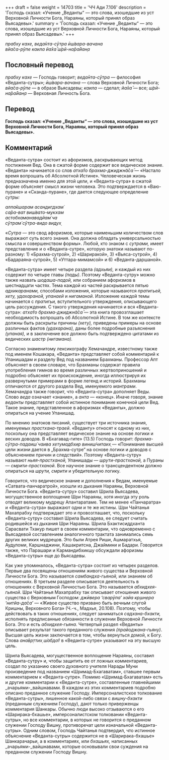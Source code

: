 +++
draft = false
weight = 14703
title = 'ЧЧ Ади 7.106'
description = 'Господь сказал: «Учение „Веданты“ — это слова, изошедшие из уст Верховной Личности Бога, Нараяны, который принял образ Вьясадевы».'
summary = 'Господь сказал: «Учение „Веданты“ — это слова, изошедшие из уст Верховной Личности Бога, Нараяны, который принял образ Вьясадевы».'
+++

_прабху кахе, веда̄нта-сӯтра ӣш́вара-вачана  
вйа̄са-рӯпе каила йа̄ха̄ ш́рӣ-на̄ра̄йан̣а_

## Пословный перевод

_прабху_ _кахе_ — Господь говорит; _веда̄нта_\-_сӯтра_ — философия «Веданта-сутры»; _ӣш́вара_\-_вачана_ — слова Верховной Личности Бога; _вйа̄са_\-_рӯпе_ — в образе Вьясадевы; _каила_ — сделал; _йа̄ха̄_ — все; _ш́рӣ_\-_на̄ра̄йан̣а_ — Верховная Личность Бога.

## Перевод

**Господь сказал: «Учение „Веданты“ — это слова, изошедшие из уст Верховной Личности Бога, Нараяны, который принял образ Вьясадевы».**

## Комментарий

«Веданта-сутра» состоит из афоризмов, раскрывающих метод постижения Вед. Она в сжатой форме содержит все ведическое знание. «Веданта» начинается со слов _атха̄то брахма-джиджн̃а̄са̄_ — «Настало время вопрошать об Абсолютной Истине». Человеческая жизнь предназначена именно для этой цели, и «Веданта-сутра» в сжатой форме объясняет смысл жизни человека. Это подтверждается в «Ваю-пуране» и «Сканда-пуране», где дается следующее определение _сутры:_

_алпа̄кшарам асандигдхам̇  
са̄ра-ват виш́вато-мукхам  
астобхаманавадйам̇ ча  
сӯтрам̇ сӯтра-видо видух̣_

«_Сутра_ — это свод афоризмов, которые наименьшим количеством слов выражают суть всего знания. Она должна обладать универсальностью смысла и совершенством формы». Любой, кто знаком с _сутрами,_ имеет представление и о «Веданта-сутре», которую знатоки называют по-разному: 1) «Брахма-сутрой», 2) «Шариракой», 3) «Вьяса-сутрой», 4) «Бадараяна-сутрой», 5) «Уттара-мимамсой» и 6) «Веданта-даршаной».

«Веданта-сутра» имеет четыре раздела _(адхьяи),_ и каждый из них содержит по четыре главы _(пады)_. Поэтому «Веданта-сутру» можно также назвать _шодаша-падой,_ или собранием афоризмов в шестнадцати частях. Тема каждой из частей раскрывается пятью _адхикаранами,_ способами изложения, которые называются _пратигьей, хету, удахараной, упанаей_ и _нигаманой_. Изложение каждой темы начинается с _пратигьи,_ вступительного утверждения, описывающего цель рассуждения. С такого утверждения начинается и вся «Веданта-сутра»: _атха̄то брахма-джиджн̃а̄са̄ —_ эта книга провозглашает необходимость вопрошать об Абсолютной Истине. В том же контексте должны быть раскрыты причины _(хету),_ приведены примеры на основе различных фактов _(удахарана),_ даны более подробные разъяснения _(упаная),_ и в заключение все должно быть подтверждено цитатами из ведических _шастр (нигамана)._

Согласно знаменитому лексикографу Хемачандре, известному также под именем Кошакара, «Веданта» представляет собой комментарий к Упанишадам и разделу Вед под названием Брахманы. Профессор Апт объясняет в своем словаре, что Брахманы содержат правила употребления гимнов во время различных жертвоприношений и подробно объясняет их происхождение, иногда иллюстрируя их развернутыми примерами в форме легенд и историй. Брахманы отличаются от другого раздела Вед, именуемого _мантрами_. Хемачандра также говорит, что «Веданта-сутра» дополняет Веды. Слово _веда_ означает «знание», а _анта_ — «конец». Иначе говоря, знание _веданты_ представляет собой истинное понимание конечной цели Вед. Такое знание, представленное в афоризмах «Веданты», должно опираться на учение Упанишад.

По мнению знатоков писаний, существует три источника знания, именуемых _прастхана-траей_. «Веданту» относят к одному из них, поскольку она представляет ведическое знание на основе логики и веских доводов. В «Бхагавад-гите» (13.5) Господь говорит: _брахма-сӯтра-падаиш́ чаива хетумадбхир виниш́читаих̣_ — «Понимание высшей цели жизни дается в „Брахма-сутре“ на основе логики и доводов с объяснением причин и следствий». Поэтому «Веданта-сутру» называют _ньяя-прастханой,_ Упанишады — _шрути-прастханой,_ а Пураны — _смрити-прастханой_. Все научное знание о трансцендентном должно опираться на _шрути, смрити_ и убедительную логику.

Говорится, что ведическое знание и дополнения к Ведам, именуемые «Сатвата-панчаратрой», изошли из дыхания Нараяны, Верховной Личности Бога. «Веданта-сутру» составил Шрила Вьясадева, могущественное воплощение Шри Нараяны, хотя иногда эту роль отводят великому мудрецу Апантаратаме. Тем не менее «Панчаратра» и «Веданта-сутра» выражают одни и те же истины. Шри Чайтанья Махапрабху подтверждает это и провозглашает, что, поскольку «Веданта-сутру» составил Шрила Вьясадева, ее следует считать родившейся из дыхания Шри Нараяны. Шрила Бхактисиддханта Сарасвати Тхакур пишет в своем комментарии, что одновременно с Вьясадевой составлением аналогичного трактата занимались семь других великих мудрецов. Это были Атрея Риши, Ашмаратхья, Аудуломи, Каршнаджини, Кашакритсна, Джаймини и Бадари. Говорится также, что Парашари и Кармандибхикшу обсуждали афоризмы «Веданта-сутры» еще до Вьясадевы.

Как уже упоминалось, «Веданта-сутра» состоит из четырех разделов. Первые два посвящены отношениям живого существа и Верховной Личности Бога. Это называется _самбандха-гьяной,_ или знанием об отношениях. В третьем разделе описывается деятельность в отношениях с Верховной Личностью Бога. Это называется _абхидхея-гьяной_. Шри Чайтанья Махапрабху так описывает отношения живого существа с Верховным Господом: _джӣвера ‘сварӯпа’ хайа кр̣шн̣ера ‘нитйа-да̄са’ —_ «Живое существо призвано быть вечным слугой Кришны, Верховного Бога» (Ч.-ч., Мадхья, 20.108). Поэтому, чтобы действовать в таких отношениях, следует заниматься _садхана-бхакти,_ исполнять предписанные обязанности в служении Верховной Личности Бога. Это и есть _абхидхея-гьяна_. Четвертый раздел «Веданты» описывает результат такого преданного служения _(прайоджана-гьяну)_. Высшая цель жизни заключается в том, чтобы вернуться домой, к Богу. Слова _ана̄вр̣ттих̣ ш́абда̄т_ в «Веданта-сутре» указывают на эту высшую цель.

Шрила Вьясадева, могущественное воплощение Нараяны, составил «Веданта-сутру» и, чтобы защитить ее от ложных комментариев, создал по указанию своего духовного учителя Нарады Муни произведение под названием «Шримад-Бхагаватам», ставшее первым комментарием к «Веданта-сутре». Помимо «Шримад-Бхагаватам» есть и другие комментарии к «Веданта-сутре», составленные главнейшими _ачарьями-_вайшнавами. В каждом из этих комментариев подробно описано преданное служение Господу. Имперсоналистское толкование «Веданта-сутры», лишенное какой-либо связи с _вишну-бхакти_ (преданным служением Господу), дают только приверженцы комментария Шанкары. Обычно люди высоко отзываются о его «Шарирака-бхашье», имперсоналистском толковании «Веданта-сутры», но все комментарии, в которых не говорится о преданном служении Господу Вишну, противоречат цели изначальной «Веданта-сутры». Одним словом, Господь Чайтанья подтвердил, что истинное объяснение «Веданта-сутры» содержится не в «Шарирака-бхашье» Шанкарачарьи, а в комментариях, или _бхашьях,_ написанных _ачарьями-_вайшнавами, которые основывали свои суждения на преданном служении Господу Вишну.

